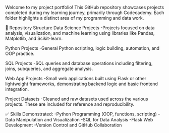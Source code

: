 Welcome to my project portfolio! This GitHub repository showcases projects completed during my learning journey, primarily through Codecademy. Each folder highlights a distinct area of my programming and data work.

📁 Repository Structure
Data Science Projects
-Projects focused on data analysis, visualization, and machine learning using libraries like Pandas, Matplotlib, and Scikit-learn.

Python Projects
-General Python scripting, logic building, automation, and OOP practice.

SQL Projects
-SQL queries and database operations including filtering, joins, subqueries, and aggregate analysis.

Web App Projects
-Small web applications built using Flask or other lightweight frameworks, demonstrating backend logic and basic frontend integration.

Project Datasets
-Cleaned and raw datasets used across the various projects. These are included for reference and reproducibility.

✅ Skills Demonstrated:
-Python Programming (OOP, functions, scripting)
-Data Manipulation and Visualization
-SQL for Data Analysis
-Flask Web Development
-Version Control and GitHub Collaboration
